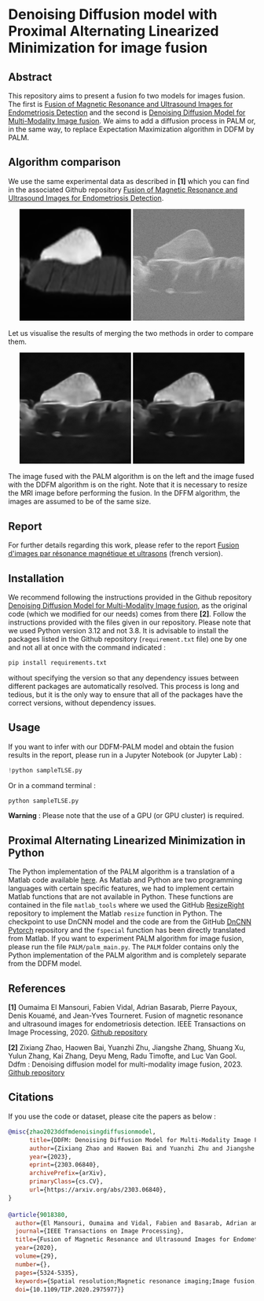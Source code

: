 # Denoising Diffusion model with Proximal Alternating Linearized Minimization for image fusion

## Abstract
This repository aims to present a fusion fo two models for images fusion. The first is [Fusion of Magnetic Resonance and Ultrasound Images for Endometriosis Detection](https://github.com/TLongin/Fusion-of-Magnetic-Resonance-and-Ultrasound-Images-for-Endometriosis-Detection) and the second is [Denoising Diffusion Model for Multi-Modality Image fusion](https://github.com/Zhaozixiang1228/MMIF-DDFM). We aims to add a diffusion process in PALM or, in the same way, to replace Expectation Maximization algorithm in DDFM by PALM. 

## Algorithm comparison

We use the same experimental data as described in **[1]** which you can find in the associated Github repository [Fusion of Magnetic Resonance and Ultrasound Images for Endometriosis Detection](https://github.com/TLongin/Fusion-of-Magnetic-Resonance-and-Ultrasound-Images-for-Endometriosis-Detection).

<p align="center">
  <img src="input-TLSE/Data1/irm.png" alt="Magnetic Resonance Imaging" width="45%">
  <img src="input-TLSE/Data1/us.png" alt="Ultrasound imaging" width="45%">
</p>

Let us visualise the results of merging the two methods in order to compare them.

<p align="center">
  <img src="Results/PALM/20_palm_denoising.png" alt="Fused image (PALM)" width="45%">
  <img src="Results/DDFM_PALM/20_palm_100_ddfm_denoising.png" alt="Fused image (DDFM)" width="45%">
</p>

The image fused with the PALM algorithm is on the left and the image fused with the DDFM algorithm is on the right. Note that it is necessary to resize the MRI image before performing the fusion. In the DFFM algorithm, the images are assumed to be of the same size.

## Report
For further details regarding this work, please refer to the report [Fusion d'images par résonance magnétique et ultrasons](https://drive.google.com/file/d/1EqD42Iw54JGWqdoAzLa9iBXeZQF84VMq/view?usp=drive_link) (french version).

## Installation
We recommend following the instructions provided in the Github repository [Denoising Diffusion Model for Multi-Modality Image fusion](https://github.com/Zhaozixiang1228/MMIF-DDFM), as the original code (which we modified for our needs) comes from there **[2]**. Follow the instructions provided with the files given in our repository. Please note that we used Python version 3.12 and not 3.8. It is advisable to install the packages listed in the Github repository (`requirement.txt` file) one by one and not all at once with the command indicated :
```bash
pip install requirements.txt
```
without specifying the version so that any dependency issues between different packages are automatically resolved. This process is long and tedious, but it is the only way to ensure that all of the packages have the correct versions, without dependency issues.

## Usage
If you want to infer with our DDFM-PALM model and obtain the fusion results in the report, please run in a Jupyter Notebook (or Jupyter Lab) :
```python
!python sampleTLSE.py
```
Or in a command terminal :
```bash
python sampleTLSE.py
```
**Warning** : Please note that the use of a GPU (or GPU cluster) is required.

## Proximal Alternating Linearized Minimization in Python
The Python implementation of the PALM algorithm is a translation of a Matlab code available [here](https://github.com/TLongin/Fusion-of-Magnetic-Resonance-and-Ultrasound-Images-for-Endometriosis-Detection). As Matlab and Python are two programming languages with certain specific features, we had to implement certain Matlab functions that are not available in Python. These functions are contained in the file `matlab_tools` where we used the GitHub [ResizeRight](https://github.com/assafshocher/ResizeRight) repository to implement the Matlab `resize` function in Python. The checkpoint to use DnCNN model and the code are from the GitHub [DnCNN Pytorch](https://github.com/SaoYan/DnCNN-PyTorch) repository and the `fspecial` function has been directly translated from Matlab. If you want to experiment PALM algorithm for image fusion, please run the file `PALM/palm_main.py`. The `PALM` folder contains only the Python implementation of the PALM algorithm and is completely separate from the DDFM model.

## References
**[1]**  Oumaima El Mansouri, Fabien Vidal, Adrian Basarab, Pierre Payoux, Denis Kouamé, and Jean-Yves Tourneret. Fusion of magnetic resonance and ultrasound images for endometriosis detection. IEEE Transactions on Image Processing, 2020.  [Github repository](https://github.com/TLongin/Fusion-of-Magnetic-Resonance-and-Ultrasound-Images-for-Endometriosis-Detection)

**[2]** Zixiang Zhao, Haowen Bai, Yuanzhi Zhu, Jiangshe Zhang, Shuang Xu, Yulun Zhang, Kai Zhang, Deyu Meng, Radu Timofte, and Luc Van Gool. Ddfm : Denoising diffusion model for multi-modality image fusion, 2023. [Github repository](https://github.com/Zhaozixiang1228/MMIF-DDFM)

## Citations
If you use the code or dataset, please cite the papers as below :
```bibtex
@misc{zhao2023ddfmdenoisingdiffusionmodel,
      title={DDFM: Denoising Diffusion Model for Multi-Modality Image Fusion}, 
      author={Zixiang Zhao and Haowen Bai and Yuanzhi Zhu and Jiangshe Zhang and Shuang Xu and Yulun Zhang and Kai Zhang and Deyu Meng and Radu Timofte and Luc Van Gool},
      year={2023},
      eprint={2303.06840},
      archivePrefix={arXiv},
      primaryClass={cs.CV},
      url={https://arxiv.org/abs/2303.06840}, 
}

@article{9018380,
  author={El Mansouri, Oumaima and Vidal, Fabien and Basarab, Adrian and Payoux, Pierre and Kouamé, Denis and Tourneret, Jean-Yves},
  journal={IEEE Transactions on Image Processing}, 
  title={Fusion of Magnetic Resonance and Ultrasound Images for Endometriosis Detection}, 
  year={2020},
  volume={29},
  number={},
  pages={5324-5335},
  keywords={Spatial resolution;Magnetic resonance imaging;Image fusion;Diseases;Magnetic resonance;Image fusion;magnetic resonance imaging;ultrasound imaging;super-resolution;despeckling;proximal alternating linearized minimization},
  doi={10.1109/TIP.2020.2975977}}
```
